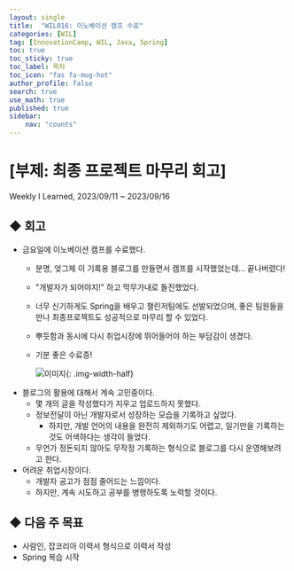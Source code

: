 ```yaml
---
layout: single
title:  "WIL016: 이노베이션 캠프 수료"
categories: [WIL]
tag: [InnovationCamp, WIL, Java, Spring] 
toc: true
toc_sticky: true
toc_label: 목차
toc_icon: "fas fa-mug-hot"
author_profile: false
search: true
use_math: true
published: true
sidebar:
    nav: "counts"
---
```


# [부제: 최종 프로젝트 마무리 회고]
Weekly I Learned, 2023/09/11 ~ 2023/09/16
    

## ◆ 회고
- 금요일에 이노베이션 캠프를 수료했다.
  - 분명, 엊그제 이 기록용 블로그를 만들면서 캠프를 시작했었는데... 끝나버렸다!
  - "개발자가 되어야지!" 하고 막무가내로 돌진했었다.
  - 너무 신기하게도 Spring을 배우고 챌린저팀에도 선발되었으며, 좋은 팀원들을 만나 최종프로젝트도 성공적으로 마무리 할 수 있었다.
  - 뿌듯함과 동시에 다시 취업시장에 뛰어들어야 하는 부담감이 생겼다.
  - 기분 좋은 수료증!

    ![이미지]({{site.url}}/assets/images/forPosts/수료증.png){: .img-width-half}
- 블로그의 활용에 대해서 계속 고민중이다.
  - 몇 개의 글을 작성했다가 지우고 업로드하지 못했다.
  - 정보전달이 아닌 개발자로서 성장하는 모습을 기록하고 싶었다.
    - 하지만, 개발 언어의 내용을 완전히 제외하기도 어렵고, 일기만을 기록하는 것도 어색하다는 생각이 들었다.
  - 무언가 정돈되지 않아도 무작정 기록하는 형식으로 블로그를 다시 운영해보려고 한다.
- 어려운 취업시장이다.
  - 개발자 공고가 점점 줄어드는 느낌이다.
  - 하지만, 계속 시도하고 공부를 병행하도록 노력할 것이다.  

## ◆ 다음 주 목표
- 사람인, 잡코리아 이력서 형식으로 이력서 작성
- Spring 복습 시작